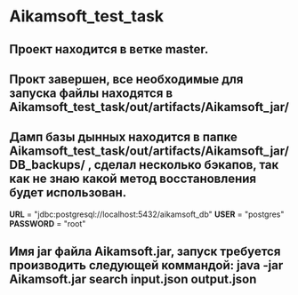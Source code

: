 # Aikamsoft_test_task

## Проект находится в ветке **master**.
## Прокт завершен, все необходимые для запуска файлы находятся в **Aikamsoft_test_task/out/artifacts/Aikamsoft_jar/**
## Дамп базы дынных находится в папке **Aikamsoft_test_task/out/artifacts/Aikamsoft_jar/DB_backups/** , сделал несколько бэкапов, так как не знаю какой метод восстановления будет использован.
**URL** = "jdbc:postgresql://localhost:5432/aikamsoft_db"
**USER** = "postgres"
**PASSWORD** = "root"
## Имя jar файла **Aikamsoft.jar**, запуск требуется производить следующей коммандой: **java -jar Aikamsoft.jar search input.json output.json**
